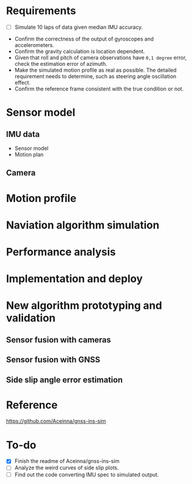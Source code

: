 # Requirements
- [ ] Simulate 10 laps of data given median IMU accuracy.
- Confirm the correctness of the output of gyroscopes and accelerometers.
- Confirm the gravity calculation is location dependent.
- Given that roll and pitch of camera observations have `0,1 degree` error, check the estimation error of azimuth.
- Make the simulated motion profile as real as possible. The detailed requirement needs to determine, such as steering angle oscillation effect.
- Confirm the reference frame consistent with the true condition or not.

# Sensor model
## IMU data
- Sensor model
- Motion plan
## Camera

# Motion profile

# Naviation algorithm simulation

# Performance analysis

# Implementation and deploy

# New algorithm prototyping and validation
## Sensor fusion with cameras

## Sensor fusion with GNSS

## Side slip angle error estimation


# Reference
https://github.com/Aceinna/gnss-ins-sim

# To-do
- [x] Finish the readme of Aceinna/gnss-ins-sim
- [ ] Analyze the weird curves of side slip plots.
- [ ] Find out the code converting IMU spec to simulated output.
